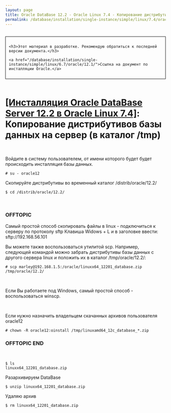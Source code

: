 ```yaml
---
layout: page
title: Oracle DataBase 12.2 - Oracle Linux 7.4 - Копирование дистрибутивов базы данных на сервер
permalink: /database/installation/single-instance/simple/linux/7.4/oracle/12.2/copy-oracle-distrib-on-server/
---
```


<br/>

<div style="padding:10px; border:thin solid black;">

	<h3>Этот материал в разработке. Рекомендую обратиться к последней версии документа.</h3>

    <a href="/database/installation/single-instance/simple/linux/6.7/oracle/12.1/">Ссылка на документ по инсталляции Oracle.</a>

</div>

<br/>

# <a href="/database/installation/single-instance/simple/linux/7.4/oracle/12.2/">[Инсталляция Oracle DataBase Server 12.2 в Oracle Linux 7.4]</a>: Копирование дистрибутивов базы данных на сервер (в каталог /tmp)


<br/>

Войдите в систему пользователем, от имени которого будет будет происходить инсталляция базы данных.

	# su - oracle12


Скопируйте дистрибутивы во временный каталог /distrib/oracle/12.2/

	$ cd /distrib/oracle/12.2/


<br/>

### OFFTOPIC

Самый простой способ скопировать файлы в linux - подключиться к серверу по протоколу sftp
Клавиша Widows + L и в заголовке ввести: sftp://192.168.56.101


Вы можете также воспользоваться утилитой scp. Например, следующей командой можно забрать дистрибутивы базы данных с другого сервера linux и положить их в каталог /tmp/oracle/12.2/:

	# scp marley@192.168.1.5:/oracle/linuxx64_12201_database.zip /tmp/oracle/12.2/

<br/>

Если Вы работаете под Windows, самый простой способ - воспользоваться winscp.

<br/>

Если нужно назначить владельцем скачанных архивов пользователя oracle12

	# chown -R oracle12:oinstall /tmp/linuxamd64_12c_database_*.zip


### OFFTOPIC END

<br/>

	$ ls
	linuxx64_12201_database.zip

Разархивируем DataBase

	$ unzip linuxx64_12201_database.zip

Удаляю архив

	$ rm linuxx64_12201_database.zip
